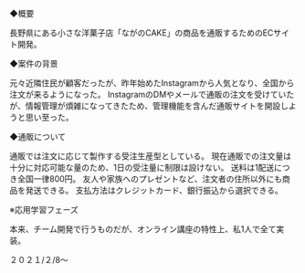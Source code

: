 ◆概要

長野県にある小さな洋菓子店「ながのCAKE」の商品を通販するためのECサイト開発。

◆案件の背景

元々近隣住民が顧客だったが、昨年始めたInstagramから人気となり、全国から注文が来るようになった。
InstagramのDMやメールで通販の注文を受けていたが、情報管理が煩雑になってきたため、管理機能を含んだ通販サイトを開設しようと思い至った。

◆通販について

通販では注文に応じて製作する受注生産型としている。
現在通販での注文量は十分に対応可能な量のため、1日の受注量に制限は設けない。
送料は1配送につき全国一律800円。
友人や家族へのプレゼントなど、注文者の住所以外にも商品を発送できる。
支払方法はクレジットカード、銀行振込から選択できる。

※応用学習フェーズ

本来、チーム開発で行うものだが、オンライン講座の特性上、私1人で全て実装。

２０２１/２/8〜

